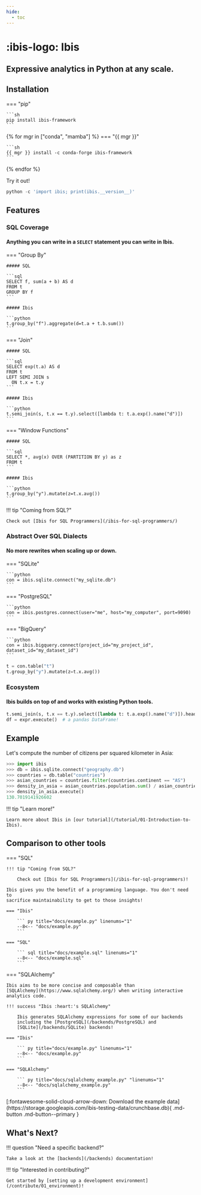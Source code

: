 ```yaml
---
hide:
  - toc
---
```


# :ibis-logo: Ibis

## Expressive analytics in Python at any scale.

<script 
    src="https://asciinema.org/a/yp5Ww4XKyjJsUCXkEz5or9rPq.js"
    data-autoplay="true"
    data-preload="true"
    data-loop="true"
    data-i="4"
    data-rows="20"
    id="asciicast-yp5Ww4XKyjJsUCXkEz5or9rPq"
    async>
</script>

## Installation

=== "pip"

    ```sh
    pip install ibis-framework
    ```

{% for mgr in ["conda", "mamba"] %}
=== "{{ mgr }}"

    ```sh
    {{ mgr }} install -c conda-forge ibis-framework
    ```

{% endfor %}

Try it out!

```python
python -c 'import ibis; print(ibis.__version__)'
```

## Features

### SQL Coverage

#### Anything you can write in a `SELECT` statement you can write in Ibis.

=== "Group By"

    ##### SQL

    ```sql
    SELECT f, sum(a + b) AS d
    FROM t
    GROUP BY f
    ```

    ##### Ibis

    ```python
    t.group_by("f").aggregate(d=t.a + t.b.sum())
    ```

=== "Join"

    ##### SQL

    ```sql
    SELECT exp(t.a) AS d
    FROM t
    LEFT SEMI JOIN s
      ON t.x = t.y
    ```

    ##### Ibis

    ```python
    t.semi_join(s, t.x == t.y).select([lambda t: t.a.exp().name("d")])
    ```

=== "Window Functions"

    ##### SQL

    ```sql
    SELECT *, avg(x) OVER (PARTITION BY y) as z
    FROM t
    ```

    ##### Ibis

    ```python
    t.group_by("y").mutate(z=t.x.avg())
    ```

!!! tip "Coming from SQL?"

    Check out [Ibis for SQL Programmers](/ibis-for-sql-programmers/)

### Abstract Over SQL Dialects

#### No more rewrites when scaling up or down.

=== "SQLite"

    ```python
    con = ibis.sqlite.connect("my_sqlite.db")
    ```

=== "PostgreSQL"

    ```python
    con = ibis.postgres.connect(user="me", host="my_computer", port=9090)
    ```

=== "BigQuery"

    ```python
    con = ibis.bigquery.connect(project_id="my_project_id", dataset_id="my_dataset_id")
    ```

```python
t = con.table("t")
t.group_by("y").mutate(z=t.x.avg())
```

### Ecosystem

#### Ibis builds on top of and works with existing Python tools.

```python
t.semi_join(s, t.x == t.y).select([lambda t: t.a.exp().name("d")]).head(2)
df = expr.execute()  # a pandas DataFrame!
```

## Example

Let's compute the number of citizens per squared kilometer in Asia:

```python
>>> import ibis
>>> db = ibis.sqlite.connect("geography.db")
>>> countries = db.table("countries")
>>> asian_countries = countries.filter(countries.continent == "AS")
>>> density_in_asia = asian_countries.population.sum() / asian_countries.area_km2.sum()
>>> density_in_asia.execute()
130.7019141926602
```

!!! tip "Learn more!"

    Learn more about Ibis in [our tutorial](/tutorial/01-Introduction-to-Ibis).

## Comparison to other tools

=== "SQL"

    !!! tip "Coming from SQL?"

        Check out [Ibis for SQL Programmers](/ibis-for-sql-programmers)!

    Ibis gives you the benefit of a programming language. You don't need to
    sacrifice maintainability to get to those insights!

    === "Ibis"

        ``` py title="docs/example.py" linenums="1"
        --8<-- "docs/example.py"
        ```

    === "SQL"

        ``` sql title="docs/example.sql" linenums="1"
        --8<-- "docs/example.sql"
        ```

=== "SQLAlchemy"

    Ibis aims to be more concise and composable than
    [SQLAlchemy](https://www.sqlalchemy.org/) when writing interactive
    analytics code.

    !!! success "Ibis :heart:'s SQLAlchemy"

        Ibis generates SQLAlchemy expressions for some of our backends
        including the [PostgreSQL](/backends/PostgreSQL) and
        [SQLite](/backends/SQLite) backends!

    === "Ibis"

        ``` py title="docs/example.py" linenums="1"
        --8<-- "docs/example.py"
        ```

    === "SQLAlchemy"

        ``` py title="docs/sqlalchemy_example.py" "linenums="1"
        --8<-- "docs/sqlalchemy_example.py"
        ```

<div class="download-button" markdown>
[:fontawesome-solid-cloud-arrow-down: Download the example data](https://storage.googleapis.com/ibis-testing-data/crunchbase.db){ .md-button .md-button--primary }
</div>

## What's Next?

!!! question "Need a specific backend?"

    Take a look at the [backends](/backends) documentation!

!!! tip "Interested in contributing?"

    Get started by [setting up a development environment](/contribute/01_environment)!

